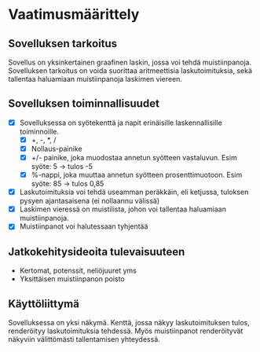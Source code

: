 # Vaatimusmäärittely

## Sovelluksen tarkoitus

Sovellus on yksinkertainen graafinen laskin, jossa voi tehdä muistiinpanoja. Sovelluksen tarkoitus on voida suorittaa aritmeettisia laskutoimituksia, sekä tallentaa haluamiaan muistiinpanoja laskimen viereen.

## Sovelluksen toiminnallisuudet
* [x] Sovelluksessa on syötekenttä ja napit erinäisille laskennallisille toiminnoille.
  - [x] +, -, *, /
  - [x] Nollaus-painike
  - [x] +/- painike, joka muodostaa annetun syötteen vastaluvun. Esim syöte: 5 -> tulos -5
  - [x] %-nappi, joka muuttaa annetun syötteen prosenttimuotoon. Esim syöte: 85 -> tulos 0,85
* [x] Laskutoimituksia voi tehdä useamman peräkkäin, eli ketjussa, tuloksen pysyen ajantasaisena (ei nollaannu välissä)
* [x] Laskimen vieressä on muistilista, johon voi tallentaa haluamiaan muistiinpanoja.
* [x] Muistiinpanot voi halutessaan tyhjentää

## Jatkokehitysideoita tulevaisuuteen
- Kertomat, potenssit, neliöjuuret yms
- Yksittäisen muistiinpanon poisto


## Käyttöliittymä
Sovelluksessa on yksi näkymä. Kenttä, jossa näkyy laskutoimituksen tulos, renderöityy laskutoimituksia tehdessä. Myös muistiinpanot renderöityvät näkyviin välittömästi tallentamisen yhteydessä. 
